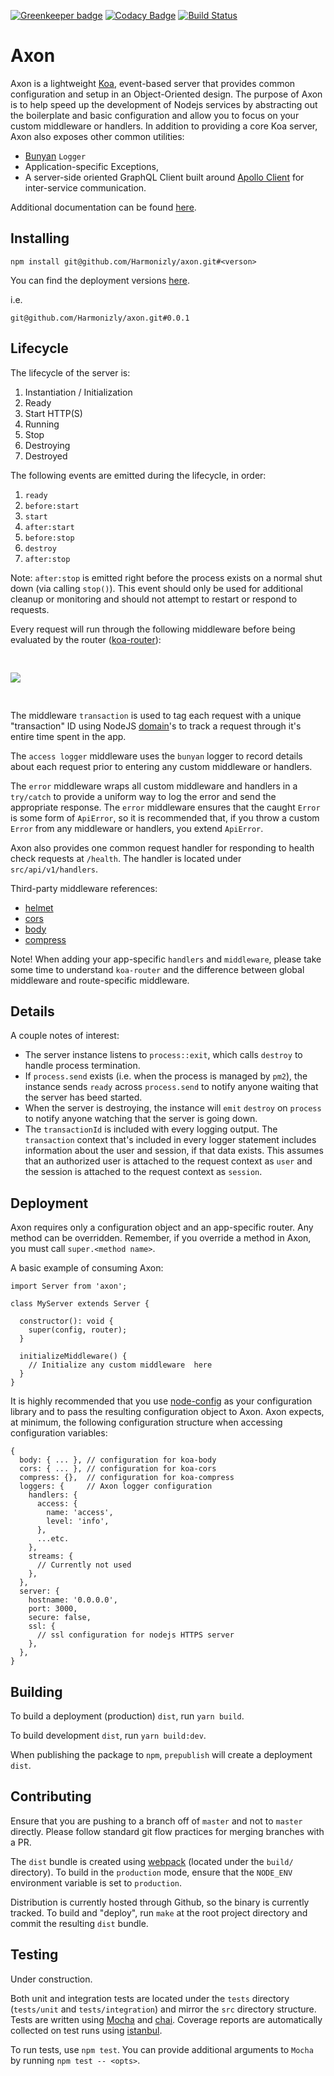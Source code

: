 [![Greenkeeper badge](https://badges.greenkeeper.io/Harmonizly/axon.svg)](https://greenkeeper.io/)
[![Codacy Badge](https://api.codacy.com/project/badge/Grade/620e6b698c91472284c97b9f2a1abb78)](https://www.codacy.com/app/Harmonizly/axon?utm_source=github.com&amp;utm_medium=referral&amp;utm_content=Harmonizly/axon&amp;utm_campaign=Badge_Grade)
[![Build Status](https://travis-ci.org/Harmonizly/axon.svg?branch=master)](https://travis-ci.org/Harmonizly/axon)

# Axon

Axon is a lightweight [Koa](https://koajs.com/), event-based server that provides common configuration and setup in an Object-Oriented design. The purpose of Axon is to help speed up the development of Nodejs services by abstracting out the boilerplate and basic configuration and allow you to focus on your custom middleware or handlers. In addition to providing a core Koa server, Axon also exposes other common utilities:
- [Bunyan](https://github.com/trentm/node-bunyan) `Logger`
- Application-specific Exceptions,
- A server-side oriented GraphQL Client built around [Apollo Client](https://github.com/apollographql/apollo-client) for inter-service communication.

Additional documentation can be found <a href="https://rawgit.com/Harmonizly/axon/docs/index.html">here</a>.

## Installing

```
npm install git@github.com/Harmonizly/axon.git#<verson>
```

You can find the deployment versions [here](https://github.com/Harmonizly/axon/releases).

i.e.
```
git@github.com/Harmonizly/axon.git#0.0.1
```

## Lifecycle

The lifecycle of the server is:
1. Instantiation / Initialization
1. Ready
1. Start HTTP(S)
1. Running
1. Stop
1. Destroying
1. Destroyed

The following events are emitted during the lifecycle, in order:

1. `ready`
1. `before:start`
1. `start`
1. `after:start`
1. `before:stop`
1. `destroy`
1. `after:stop`

Note: `after:stop` is emitted right before the process exists on a normal shut down (via calling `stop()`). This event should only be used for additional cleanup or monitoring and should not attempt to restart or respond to requests.

Every request will run through the following middleware before being evaluated by the router ([koa-router](https://github.com/alexmingoia/koa-router)):

<p style="padding: 30px 0;">
<img src="./docs/assets/svg/request_processing.svg" />
</p>

The middleware `transaction` is used to tag each request with a unique "transaction" ID using NodeJS [domain]()'s to track a request through it's entire time spent in the app.

The `access logger` middleware uses the `bunyan` logger to record details about each request prior to entering any custom middleware or handlers.

The `error` middleware wraps all custom middleware and handlers in a `try/catch` to provide a uniform way to log the error and send the appropriate response. The `error` middleware ensures that the caught `Error` is some form of `ApiError`, so it is recommended that, if you throw a custom `Error` from any middleware or handlers, you extend `ApiError`.

Axon also provides one common request handler for responding to health check requests at `/health`. The handler is located under `src/api/v1/handlers`.

Third-party middleware references:
- [helmet](https://www.npmjs.com/package/koa-helmet)
- [cors](https://www.npmjs.com/package/koa-cors)
- [body](https://www.npmjs.com/package/koa-body)
- [compress](https://www.npmjs.com/package/koa-compress)

Note! When adding your app-specific `handlers` and `middleware`, please take some time to understand `koa-router` and the difference between global middleware and route-specific middleware.

## Details

A couple notes of interest:

- The server instance listens to `process::exit`, which calls `destroy` to handle process termination.
- If `process.send` exists (i.e. when the process is managed by `pm2`), the instance sends `ready` across `process.send` to notify anyone waiting that the server has beed started.
- When the server is destroying, the instance will `emit` `destroy` on `process` to notify anyone watching that the server is going down.
- The `transactionId` is included with every logging output. The `transaction` context that's included in every logger statement includes information about the user and session, if that data exists. This assumes that an authorized user is attached to the request context as `user` and the session is attached to the request context as `session`.

## Deployment

Axon requires only a configuration object and an app-specific router.
Any method can be overridden. Remember, if you override a method in Axon, you must call `super.<method name>`.

A basic example of consuming Axon:

```
import Server from 'axon';

class MyServer extends Server {

  constructor(): void {
    super(config, router);
  }

  initializeMiddleware() {
    // Initialize any custom middleware  here
  }
}
```

It is highly recommended that you use [node-config](https://github.com/lorenwest/node-config/wiki) as your configuration library and to pass the resulting configuration object to Axon. Axon expects, at minimum, the following configuration structure when accessing configuration variables:

```
{
  body: { ... }, // configuration for koa-body
  cors: { ... }, // configuration for koa-cors
  compress: {},  // configuration for koa-compress
  loggers: {     // Axon logger configuration
    handlers: {
      access: {
        name: 'access',
        level: 'info',
      },
      ...etc.
    },
    streams: {
      // Currently not used
    },
  },
  server: {
    hostname: '0.0.0.0',
    port: 3000,
    secure: false,
    ssl: {
      // ssl configuration for nodejs HTTPS server
    },  
  },    
}
```

## Building

To build a deployment (production) `dist`, run `yarn build`.

To build development `dist`, run `yarn build:dev`.

When publishing the package to `npm`, `prepublish` will create a deployment `dist`.

## Contributing

Ensure that you are pushing to a branch off of `master` and not to `master` directly.
Please follow standard git flow practices for merging branches with a PR.

The `dist` bundle is created using [webpack](https://webpack.js.org/) (located under the `build/` directory). To build in the `production` mode, ensure that the `NODE_ENV` environment variable is set to `production`.

Distribution is currently hosted through Github, so the binary is currently tracked.
To build and "deploy", run `make` at the root project directory and commit the resulting `dist` bundle.

## Testing

Under construction.

Both unit and integration tests are located under the `tests` directory (`tests/unit` and `tests/integration`) and mirror the `src` directory structure. Tests are written using [Mocha](https://mochajs.org/) and [chai](http://www.chaijs.com/). Coverage reports are automatically collected on test runs using [istanbul](https://github.com/gotwarlost/istanbul).

To run tests, use `npm test`. You can provide additional arguments to `Mocha` by running `npm test -- <opts>`.
